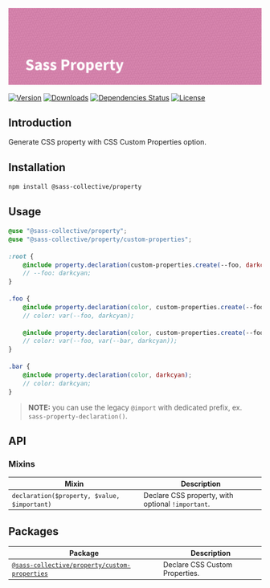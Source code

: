 ![Sass Property](.github/banner.png)

[![Version](https://flat.badgen.net/npm/v/@sass-collective/property)](https://www.npmjs.com/package/@sass-collective/property)
[![Downloads](https://flat.badgen.net/npm/dt/@sass-collective/property)](https://www.npmjs.com/package/@sass-collective/property)
[![Dependencies Status](https://david-dm.org/sass-collective/sass-collective/status.svg?style=flat-square&path=packages/property)](https://david-dm.org/sass-collective/sass-collective?path=packages/property)
[![License](https://flat.badgen.net/github/license/sass-collective/sass-collective)](https://flat.badgen.net/github/license/sass-collective/sass-collective)

## Introduction

Generate CSS property with CSS Custom Properties option.

## Installation

```shell
npm install @sass-collective/property
```

## Usage

```scss
@use "@sass-collective/property";
@use "@sass-collective/property/custom-properties";

:root {
    @include property.declaration(custom-properties.create(--foo, darkcyan));
    // --foo: darkcyan;
}

.foo {
    @include property.declaration(color, custom-properties.create(--foo, darkcyan));
    // color: var(--foo, darkcyan);
    
    @include property.declaration(color, custom-properties.create(--foo, custom-properties.create(--bar, darkcyan)));
    // color: var(--foo, var(--bar, darkcyan));
}

.bar {
    @include property.declaration(color, darkcyan);
    // color: darkcyan;
}
```

> **NOTE:** you can use the legacy `@import` with dedicated prefix, ex. `sass-property-declaration()`.

## API

### Mixins

| Mixin | Description |
| --- | --- |
| `declaration($property, $value, $important)` | Declare CSS property, with optional `!important`. |

## Packages

| Package |  Description |
| --- | --- |
| [`@sass-collective/property/custom-properties`](https://github.com/sass-collective/sass-collective/blob/master/packages/property/custom-properties) | Declare CSS Custom Properties. |
